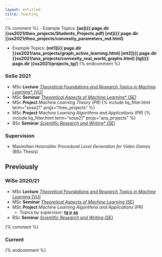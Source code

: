 ```yaml
---
layout: entitled
title: Teaching
---
```



{% comment %}
    - Example Topics: **[as]({{ page.dir }}ss2021/theo_projects/Students_Projects.pdf) [mt]({{ page.dir }}ss2021/theo_projects/convexity_parameters_md.html)**
   - Example Topics: **[mt1]({{ page.dir }}ss2021/ana_projects/graph_active_learning.html) [mt2]({{ page.dir }}ss2021/ana_projects/convexity_real_world_graphs.html) [tg]({{ page.dir }}ss2021/projects_tg/)**
{% endcomment %}


### SoSe 2021 

<ul>
<li> MSc <b>Lecture</b> <a href="./ss2021/tfrtML.html"><i>Theoretical Foundations and Research Topics in Machine Learning* (VU)</i></a></li>
<li>MSc <b>Seminar</b> <a href="./ss2021/seminar_msc.html"><i>Theoretical Aspects of Machine Learning* (SE)</i></a> 
</li>

<li> MSc <b>Project</b> <i>Machine Learning Theory (PR)</i> 
{% include liq_filter.html term="sose21" projs="theo_projects" %}
</li>
<li> MSc <b>Project</b> <i>Machine Learning Algorithms and Applications (PR)</i>
{% include liq_filter.html term="sose21" projs="ana_projects" %}
</li>
<li> BSc <b>Seminar</b> <a href="./ss2021/seminar_bsc.html"><i>Scientific Research and Writing* (SE)</i></a></li>
</ul>

### Supervision

 - Maximilian Holzmüller *Procedural Level Generation for Video Games* (BSc Thesis)



## Previously

### WiSe 2020/21 

- MSc **Lecture** [*Theoretical Foundations and Research Topics in Machine Learning* (VU)](./ws2021/tfrtML.html)
- MSc **Seminar** [*Theoretical Aspects of Machine Learning* (SE)](./ws2021/seminar_msc.html)
- MSc **Project** *Machine Learning Algorithms and Applications* (PR) 
   - Topics by supervisor: **[tg](./ws2021/projects_tg.html) [jr](./ws2021/projects_jr.html) [as](./ws2021/projects_as.html)**
- BSc **Seminar** [*Scientific Research and Writing* (SE)](./ws2021/seminar_bsc.html)









 
{% comment %} 

### Current
{% endcomment %}
